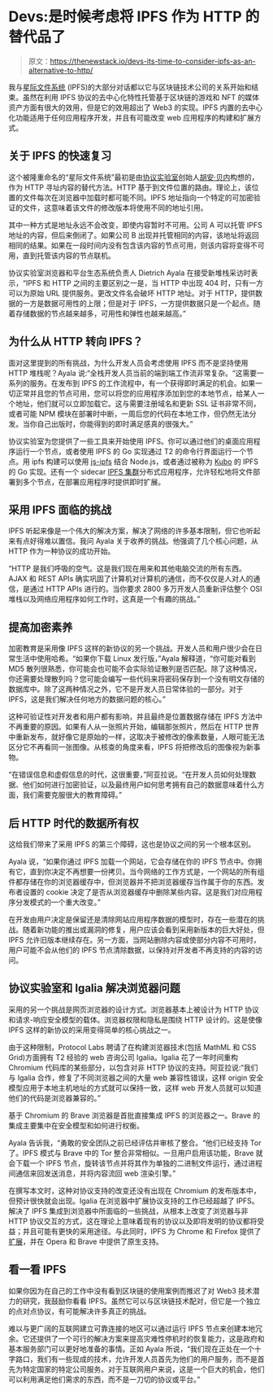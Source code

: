 # Devs:是时候考虑将 IPFS 作为 HTTP 的替代品了

> 原文：<https://thenewstack.io/devs-its-time-to-consider-ipfs-as-an-alternative-to-http/>

我与[星际文件系统](https://thenewstack.io/interplanetary-file-system-could-pave-the-way-for-a-distributed-permanent-web/) (IPFS)的大部分对话都以它与区块链技术公司的关系开始和结束。虽然在利用 IPFS 协议的去中心化特性托管基于区块链的游戏和 NFT 的媒体资产方面有很大的效用，但是它的效用超出了 Web3 的实现。IPFS 内置的去中心化功能适用于任何应用程序开发，并且有可能改变 web 应用程序的构建和扩展方式。

## 关于 IPFS 的快速复习

这个被隆重命名的“星际文件系统”最初是由[协议实验室](https://protocol.ai/about/)创始人[胡安·贝内](https://juan.benet.ai/)构想的，作为 HTTP 寻址内容的替代方法。HTTP 基于到文件位置的路由。理论上，该位置的文件每次在浏览器中加载时都可能不同。IPFS 地址指向一个特定的可加密验证的文件，这意味着该文件的修改版本将使用不同的地址引用。

其中一种方式是地址永远不会改变，即使内容暂时不可用。公司 A 可以托管 IPFS 地址的内容，但后来倒闭了。如果公司 B 出现并托管相同的内容，该地址将返回相同的结果。如果在一段时间内没有包含该内容的节点可用，则该内容将变得不可用，直到托管该内容的节点联机。

协议实验室浏览器和平台生态系统负责人 Dietrich Ayala 在接受新堆栈采访时表示，“IPFS 和 HTTP 之间的主要区别之一是，当 HTTP 中出现 404 时，只有一方可以为原始 URL 提供服务。更改文件名会破坏 HTTP 地址。对于 HTTP，提供数据的一方是数据可用性的上限；但是对于 IPFS，一方提供数据只是一个起点。随着存储数据的节点越来越多，可用性和弹性也越来越高。”

## 为什么从 HTTP 转向 IPFS？

面对这里提到的所有挑战，为什么开发人员会考虑使用 IPFS 而不是坚持使用 HTTP 堆栈呢？Ayala 说:“全栈开发人员当前的端到端工作流非常复杂。“这需要一系列的服务。在发布到 IPFS 的工作流程中，有一个获得即时满足的机会。如果一切正常并且您的节点可用，您可以将您的应用程序添加到您的本地节点，给某人一个地址，他们就可以立即加载它。这与需要注册域名和更新 SSL 证书非常不同，或者可能 NPM 模块在部署时中断，一周后您的代码在本地工作，但仍然无法分发。当你自己出版时，你能得到的即时满足感真的很强大。”

协议实验室为您提供了一些工具来开始使用 IPFS。你可以通过他们的桌面应用程序运行一个节点，或者使用 IPFS 的 Go 实现通过 T2 的命令行界面运行一个节点。用 ipfs 构建可以使用 [js-ipfs](https://js.ipfs.tech/) 结合 Node.js，或者通过被称为 [Kubo](https://github.com/ipfs/kubo) 的 IPFS 的 Go 实现。还有一个 sidecar [IPFS 集群](https://ipfscluster.io/)分布式应用程序，允许轻松地将文件部署到多个节点，在部署应用程序时提供即时扩展。

## 采用 IPFS 面临的挑战

IPFS 听起来像是一个伟大的解决方案，解决了网络的许多基本限制，但它也听起来有点好得难以置信。我问 Ayala 关于收养的挑战。他强调了几个核心问题，从 HTTP 作为一种协议的成功开始。

“HTTP 是我们呼吸的空气。这是我们现在用来和其他电脑交流的所有东西。AJAX 和 REST APIs 确实巩固了计算机对计算机的通信，而不仅仅是人对人的通信，是通过 HTTP APIs 进行的。当你要求 2800 多万开发人员重新评估整个 OSI 堆栈以及网络应用程序如何工作时，这真是一个有趣的挑战。”

## 提高加密素养

加密教育是采用像 IPFS 这样的新协议的另一个挑战。开发人员和用户很少会在日常生活中使用哈希。“如果你下载 Linux 发行版，”Ayala 解释道，“你可能对看到 MD5 散列很熟悉，你可能会也可能不会实际验证散列是否匹配。除了这种情况，你还需要处理散列吗？您可能会编写一些代码来将密码保存到一个没有明文存储的数据库中。除了这两种情况之外，它不是开发人员日常体验的一部分。对于 IPFS，这是我们解决任何地方的数据问题的核心。”

这种可验证性对开发者和用户都有影响，并且最终是位置数据存储在 IPFS 方法中不再重要的原因。如果有人从一张照片开始，编辑那张照片，然后在 HTTP 世界中重新发布，就好像它是原始的一样，这取决于被修改的像素数量，人眼可能无法区分它不再看同一张图像。从核查的角度来看，IPFS 将把修改后的图像视为新事物。

“在错误信息和虚假信息的时代，这很重要，”阿亚拉说。“在开发人员如何处理数据、他们如何进行加密验证，以及最终用户如何思考拥有自己的数据意味着什么方面，我们需要克服很大的教育障碍。”

## 后 HTTP 时代的数据所有权

这给我们带来了采用 IPFS 的第三个障碍，这也是协议之间的另一个根本区别。

Ayala 说，“如果你通过 IPFS 加载一个网站，它会存储在你的 IPFS 节点中。你拥有它，直到你决定不再想要一份拷贝。当今网络的工作方式是，一个网站的所有组件都存储在你的浏览器缓存中，但浏览器并不把浏览器缓存当作属于你的东西。发布者设置的 cookie 决定了是否从浏览器缓存中删除某些内容。这是我们对应用程序分发模式的一个重大改变。”

在开发由用户决定是保留还是清除网站应用程序数据的模型时，存在一些潜在的挑战。随着新功能的推出或漏洞的修复，用户应该会看到采用新版本的巨大好处，但 IPFS 允许旧版本继续存在。另一方面，当网站删除内容或使部分内容不可用时，用户可能不会从他们的 IPFS 节点清除数据，以保持对开发者不再支持的内容的访问。

## 协议实验室和 Igalia 解决浏览器问题

采用的另一个挑战是网页浏览器的设计方式。浏览器基本上被设计为 HTTP 协议和请求-响应安全模型的载体。浏览器权限和隐私是围绕 HTTP 设计的。这是使像 IPFS 这样的新协议的采用变得简单的核心挑战之一。

由于这种限制，Protocol Labs 聘请了在构建浏览器技术(包括 MathML 和 CSS Grid)方面拥有 T2 经验的 web 咨询公司 Igalia。Igalia 花了一年时间重构 Chromium 代码库的某些部分，以包含对非 HTTP 协议的支持。阿亚拉说:“我们与 Igalia 合作，修复了不同浏览器之间的大量 web 兼容性错误，这样 origin 安全模型应用于本地主机地址的方式就可以保持一致，这样 web 开发人员就可以知道他们的代码是浏览器兼容的。”

基于 Chromium 的 Brave 浏览器是首批直接集成 IPFS 的浏览器之一。Brave 的集成主要集中在安全模型和如何进行权衡。

Ayala 告诉我，“勇敢的安全团队之前已经评估并审核了整合。“他们已经支持 Tor 了。IPFS 模式与 Brave 中的 Tor 整合非常相似。一旦用户启用该功能，Brave 就会下载一个 IPFS 节点，旋转该节点并将其作为单独的二进制文件运行，通过进程间通信来回发送消息，并将内容流回 web 渲染引擎。”

在撰写本文时，这种对协议支持的改变还没有出现在 Chromium 的发布版本中，但预计很快就会出现。Igalia 在浏览器中扩展协议支持的工作已经超越了 IPFS。解决了 IPFS 集成到浏览器中所面临的一些挑战，从根本上改变了浏览器与非 HTTP 协议交互的方式，这在理论上意味着现有的协议以及即将发明的协议都将受益；并且可能有更快的采用途径。与此同时，IPFS 为 Chrome 和 Firefox 提供了[扩展](https://docs.ipfs.tech/install/ipfs-companion/)，并在 Opera 和 Brave 中提供了原生支持。

## 看一看 IPFS

如果你因为在自己的工作中没有看到区块链的使用案例而推迟了对 Web3 技术潜力的研究，我鼓励你看看 IPFS。虽然它可以与区块链技术配对，但它是一个独立的点对点协议，有可能解决许多真正的挑战。

难以与更广阔的互联网建立可靠连接的地区可以通过运行 IPFS 节点来创建本地冗余。它还提供了一个可行的解决方案来提高灾难性停机时的恢复能力，这是政府和基本服务部门可以更好地准备的事情。正如 Ayala 所说，“我们现在正处在一个十字路口，我们有一些现成的技术，允许开发人员首先为他们的用户服务，而不是首先为特定国家的特定公司服务。对于互联网用户来说，这是一个巨大的机会，他们可以利用满足他们需求的东西，而不是一刀切的协议或平台。”

<svg xmlns:xlink="http://www.w3.org/1999/xlink" viewBox="0 0 68 31" version="1.1"><title>Group</title> <desc>Created with Sketch.</desc></svg>